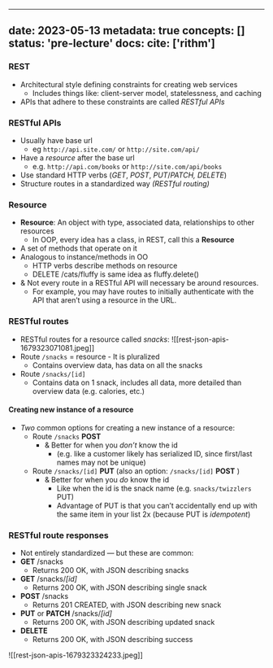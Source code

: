 
---
date: 2023-05-13
metadata: true
concepts: []
status: 'pre-lecture'
docs: 
cite: ['rithm']
---

### REST

-   Architectural style defining constraints for creating web services
    -   Includes things like: client-server model, statelessness, and caching
-   APIs that adhere to these constraints are called _RESTful APIs_

### RESTful APIs

-   Usually have base url
    -   eg `http://api.site.com/` or `http://site.com/api/`
-   Have a _resource_ after the base url
    -   e.g. `http://api.com/books` or `http://site.com/api/books`
-   Use standard HTTP verbs (*GET*, *POST*, *PUT*/*PATCH,* *DELETE*)
-   Structure routes in a standardized way *(RESTful routing)*

### Resource

-   **Resource**: An object with type, associated data, relationships to other resources
	- In OOP, every idea has a class, in REST, call this a **Resource**
-   A set of methods that operate on it
-   Analogous to instance/methods in OO
    -   HTTP verbs describe methods on resource
    -   DELETE /cats/fluffy is same idea as fluffy.delete()
- & Not every route in a RESTful API will necessary be around resources.
	-  For example, you may have routes to initially authenticate with the API that aren’t using a resource in the URL.

### RESTful routes

- RESTful routes for a resource called _snacks_:
![[rest-json-apis-1679323071081.jpeg]]
- Route `/snacks` = resource   - It is pluralized
	- Contains overview data, has data on all the snacks
- Route `/snacks/[id]` 
	- Contains data on 1 snack, includes all data, more detailed than overview data (e.g. calories, etc.)

#### Creating new instance of a resource

- *Two* common options for creating a new instance of a resource:
	- Route `/snacks` **POST**  
		- & Better for when you *don’t* know the id 
			- (e.g. like a customer likely has serialized ID, since first/last names may not be unique)
	- Route `/snacks/[id]` **PUT**  (also an option: `/snacks/[id]` **POST** )
		- & Better for when you *do* know the id
			- Like when the id is the snack name (e.g. `snacks/twizzlers` PUT) 
			- Advantage of PUT is that you can’t accidentally end up with the same item in your list 2x (because PUT is *idempotent*)


### RESTful route responses

- Not entirely standardized — but these are common:
- **GET** /snacks
	- Returns 200 OK, with JSON describing snacks
- **GET** /snacks/_\[id\]_
	- Returns 200 OK, with JSON describing single snack
- **POST** /snacks
	- Returns 201 CREATED, with JSON describing new snack
- **PUT** or **PATCH** /snacks/_\[id\]_
	- Returns 200 OK, with JSON describing updated snack
- **DELETE**
	- Returns 200 OK, with JSON describing success

![[rest-json-apis-1679323324233.jpeg]]
